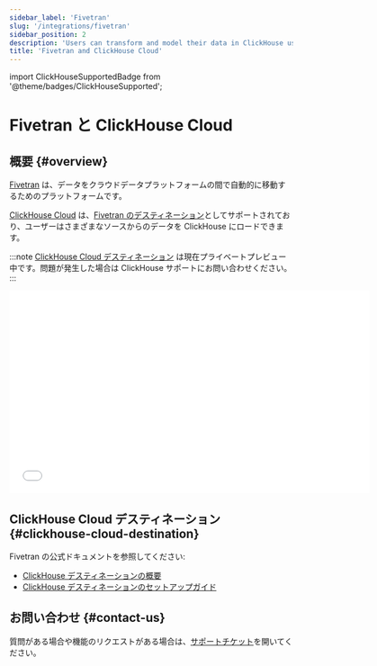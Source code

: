 ```yaml
---
sidebar_label: 'Fivetran'
slug: '/integrations/fivetran'
sidebar_position: 2
description: 'Users can transform and model their data in ClickHouse using dbt'
title: 'Fivetran and ClickHouse Cloud'
---
```


import ClickHouseSupportedBadge from '@theme/badges/ClickHouseSupported';


# Fivetran と ClickHouse Cloud

<ClickHouseSupportedBadge/>

## 概要 {#overview}

[Fivetran](https://www.fivetran.com) は、データをクラウドデータプラットフォームの間で自動的に移動するためのプラットフォームです。

[ClickHouse Cloud](https://clickhouse.com/cloud) は、[Fivetran のデスティネーション](https://fivetran.com/docs/destinations/clickhouse)としてサポートされており、ユーザーはさまざまなソースからのデータを ClickHouse にロードできます。

:::note
[ClickHouse Cloud デスティネーション](https://fivetran.com/docs/destinations/clickhouse) は現在プライベートプレビュー中です。問題が発生した場合は ClickHouse サポートにお問い合わせください。
:::

<div class='vimeo-container'>
  <iframe src="//www.youtube.com/embed/sWe5JHW3lAs"
    width="640"
    height="360"
    frameborder="0"
    allow="autoplay;
    fullscreen;
    picture-in-picture"
    allowfullscreen>
  </iframe>
</div>

## ClickHouse Cloud デスティネーション {#clickhouse-cloud-destination}

Fivetran の公式ドキュメントを参照してください:

- [ClickHouse デスティネーションの概要](https://fivetran.com/docs/destinations/clickhouse)
- [ClickHouse デスティネーションのセットアップガイド](https://fivetran.com/docs/destinations/clickhouse/setup-guide)

## お問い合わせ {#contact-us}

質問がある場合や機能のリクエストがある場合は、[サポートチケット](/about-us/support)を開いてください。
